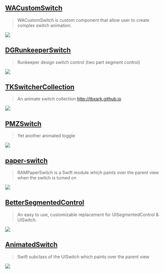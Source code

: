 [WACustomSwitch](https://github.com/wendyabrantes/WACustomSwitch)
--
> WACustomSwitch is custom component that allow user to create complex switch animation.

![](https://raw.githubusercontent.com/wendyabrantes/WACustomSwitch/master/WACustomSwitch.gif)

[DGRunkeeperSwitch](https://github.com/gontovnik/DGRunkeeperSwitch)
--
> Runkeeper design switch control (two part segment control)

![](https://raw.githubusercontent.com/gontovnik/DGRunkeeperSwitch/master/DGRunkeeperSwitch.gif)

[TKSwitcherCollection](https://github.com/TBXark/TKSwitcherCollection)
--
> An animate switch collection http://tbxark.github.io

![](https://github.com/TBXark/TKSwitcherCollection/raw/master/SwitcherCollection/gif.gif)

[PMZSwitch](https://github.com/kovpas/PMZSwitch)
--
> Yet another animated toggle

![](https://github.com/kovpas/PMZSwitch/raw/master/Assets/switch.gif)

[paper-switch](https://github.com/Ramotion/paper-switch)
--
> RAMPaperSwitch is a Swift module which paints over the parent view when the switch is turned on

![](https://github.com/Ramotion/paper-switch/raw/master/screenshot.gif)

[BetterSegmentedControl](https://github.com/gmarm/BetterSegmentedControl)
--
> An easy to use, customizable replacement for UISegmentedControl & UISwitch.

![](https://camo.githubusercontent.com/5a35efc4c67e0908674ccf83531a57bac3761044/68747470733a2f2f6d656469612e67697068792e636f6d2f6d656469612f336f475246784145616f41416a716e5a36672f67697068792e676966)

[AnimatedSwitch](https://github.com/alsedi/AnimatedSwitch)
--
> Swift subclass of the UISwitch which paints over the parent view

![](https://github.com/alsedi/AnimatedSwitch/raw/master/animation2.gif)
